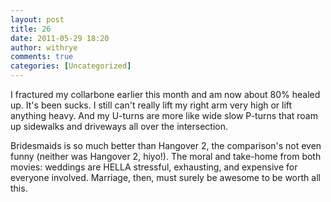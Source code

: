 ```yaml
---
layout: post
title: 26
date: 2011-05-29 18:20
author: withrye
comments: true
categories: [Uncategorized]
---
```

<span id="dropcap">I</span> fractured my collarbone earlier this month and am now about 80% healed up. It's been sucks. I still can't really lift my right arm very high or lift anything heavy. And my U-turns are more like wide slow P-turns that roam up sidewalks and driveways all over the intersection.

Bridesmaids is so much better than Hangover 2, the comparison's not even funny (neither was Hangover 2, hiyo!). The moral and take-home from both movies: weddings are HELLA stressful, exhausting, and expensive for everyone involved. Marriage, then, must surely be awesome to be worth all this.


